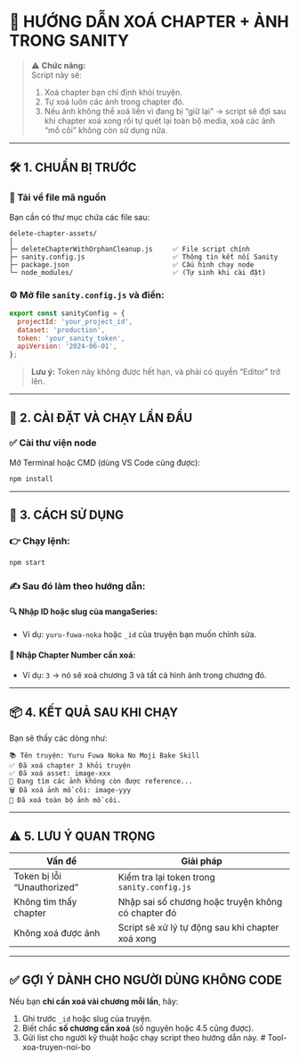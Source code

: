 
# 🧾 HƯỚNG DẪN XOÁ CHAPTER + ẢNH TRONG SANITY

> ⚠️ **Chức năng:**  
> Script này sẽ:  
> 1. Xoá chapter bạn chỉ định khỏi truyện.  
> 2. Tự xoá luôn các ảnh trong chapter đó.  
> 3. Nếu ảnh không thể xoá liền vì đang bị “giữ lại” → script sẽ đợi sau khi chapter xoá xong rồi tự quét lại toàn bộ media, xoá các ảnh “mồ côi” không còn sử dụng nữa.

---

## 🛠️ 1. CHUẨN BỊ TRƯỚC

### 📁 Tải về file mã nguồn
Bạn cần có thư mục chứa các file sau:

```
delete-chapter-assets/
│
├─ deleteChapterWithOrphanCleanup.js     ✅ File script chính
├─ sanity.config.js                      ✅ Thông tin kết nối Sanity
├─ package.json                          ✅ Cấu hình chạy node
└─ node_modules/                         ✅ (Tự sinh khi cài đặt)
```

### ⚙️ Mở file `sanity.config.js` và điền:
```js
export const sanityConfig = {
  projectId: 'your_project_id',
  dataset: 'production',
  token: 'your_sanity_token',
  apiVersion: '2024-06-01',
};
```

> **Lưu ý:** Token này không được hết hạn, và phải có quyền “Editor” trở lên.

---

## 🧪 2. CÀI ĐẶT VÀ CHẠY LẦN ĐẦU

### ✅ Cài thư viện node
Mở Terminal hoặc CMD (dùng VS Code cũng được):

```bash
npm install
```

---

## 🚀 3. CÁCH SỬ DỤNG

### 👉 Chạy lệnh:
```bash
npm start
```

### ✍️ Sau đó làm theo hướng dẫn:

#### 🔍 Nhập ID hoặc slug của mangaSeries:
- Ví dụ: `yuru-fuwa-noka` hoặc `_id` của truyện bạn muốn chỉnh sửa.

#### 📘 Nhập Chapter Number cần xoá:
- Ví dụ: `3` → nó sẽ xoá chương 3 và tất cả hình ảnh trong chương đó.

---

## 📦 4. KẾT QUẢ SAU KHI CHẠY

Bạn sẽ thấy các dòng như:

```
📚 Tên truyện: Yuru Fuwa Noka No Moji Bake Skill
✅ Đã xoá chapter 3 khỏi truyện
✅ Đã xoá asset: image-xxx
🧹 Đang tìm các ảnh không còn được reference...
🗑️ Đã xoá ảnh mồ côi: image-yyy
🎉 Đã xoá toàn bộ ảnh mồ côi.
```

---

## ⚠️ 5. LƯU Ý QUAN TRỌNG

| Vấn đề                       | Giải pháp                                                     |
|-----------------------------|---------------------------------------------------------------|
| Token bị lỗi “Unauthorized” | Kiểm tra lại token trong `sanity.config.js`                  |
| Không tìm thấy chapter      | Nhập sai số chương hoặc truyện không có chapter đó           |
| Không xoá được ảnh          | Script sẽ xử lý tự động sau khi chapter xoá xong             |

---

## ✅ GỢI Ý DÀNH CHO NGƯỜI DÙNG KHÔNG CODE

Nếu bạn **chỉ cần xoá vài chương mỗi lần**, hãy:
1. Ghi trước `_id` hoặc slug của truyện.
2. Biết chắc **số chương cần xoá** (số nguyên hoặc 4.5 cũng được).
3. Gửi list cho người kỹ thuật hoặc chạy script theo hướng dẫn này.
#   T o o l - x o a - t r u y e n - n o i - b o  
 